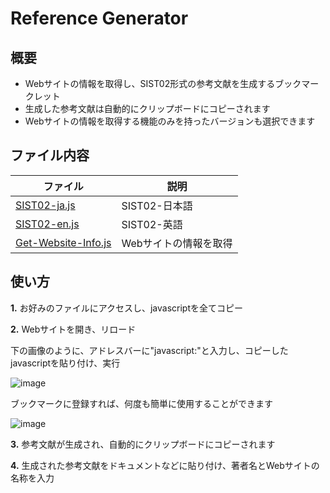 # Reference Generator

## 概要
- Webサイトの情報を取得し、SIST02形式の参考文献を生成するブックマークレット
- 生成した参考文献は自動的にクリップボードにコピーされます
- Webサイトの情報を取得する機能のみを持ったバージョンも選択できます

## ファイル内容
| ファイル | 説明 |
| ---- | ---- |
| [SIST02-ja.js](https://github.com/otnkmk8d/Reference-Generator/blob/main/SIST02-ja.js) | SIST02-日本語 |
| [SIST02-en.js](https://github.com/otnkmk8d/Reference-Generator/blob/main/SIST02-en.js) | SIST02-英語 |
| [Get-Website-Info.js](https://github.com/otnkmk8d/Reference-Generator/blob/main/Get-Website-Info.js) | Webサイトの情報を取得 |

## 使い方
**1.** お好みのファイルにアクセスし、javascriptを全てコピー

**2.** Webサイトを開き、リロード

下の画像のように、アドレスバーに"javascript:"と入力し、コピーしたjavascriptを貼り付け、実行

![image](https://github.com/otnkmk8d/Reference-Generator/assets/117816972/8647e7ff-9332-4351-98f5-ef3403588fa1)

ブックマークに登録すれば、何度も簡単に使用することができます

![image](https://github.com/otnkmk8d/Reference-Generator/assets/117816972/5abd7832-f48a-4c84-b0e0-8f28531290d6)

**3.** 参考文献が生成され、自動的にクリップボードにコピーされます

**4.** 生成された参考文献をドキュメントなどに貼り付け、著者名とWebサイトの名称を入力
